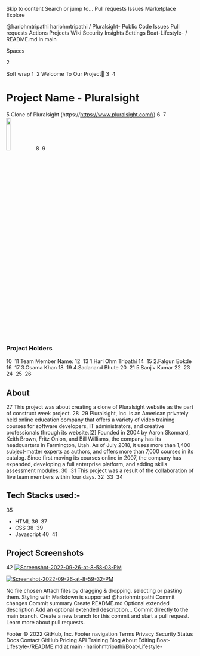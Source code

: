 Skip to content
Search or jump to…
Pull requests
Issues
Marketplace
Explore
 
@hariohmtripathi 
hariohmtripathi
/
Pluralsight-
Public
Code
Issues
Pull requests
Actions
Projects
Wiki
Security
Insights
Settings
Boat-Lifestyle-
/
README.md
in
main
 

Spaces

2

Soft wrap
1
​
2
Welcome To Our Project👋
3
​
4
# Project Name - Pluralsight
5
Clone of Pluralsight (https://https://www.pluralsight.com//)
6
​
7
<a href="#"><img width="15%" height="auto" src="https://www.pluralsight.com/content/dam/ps-nav-assets/pluralsight-company-white-logo.png"/></a>
8
​
9
### Project Holders
10
​
11
Team Member Name:
12
​
13
1.Hari Ohm Tripathi
14
​
15
2.Falgun Bokde
16
​
17
3.Osama Khan
18
​
19
4.Sadanand Bhute
20
​
21
5.Sanjiv Kumar
22
​
23
24
​
25
​
26
## About
27
This project was about creating a clone of  Pluralsight website as the part of construct week project. 
28
​
29
Pluralsight, Inc. is an American privately held online education company that offers a variety of video training courses for software developers, IT administrators, and creative professionals through its website.[2] Founded in 2004 by Aaron Skonnard, Keith Brown, Fritz Onion, and Bill Williams, the company has its headquarters in Farmington, Utah. As of July 2018, it uses more than 1,400 subject-matter experts as authors, and offers more than 7,000 courses in its catalog. Since first moving its courses online in 2007, the company has expanded, developing a full enterprise platform, and adding skills assessment modules.
30
​
31
This project was a result of the collaboration of five team members within four days.
32
​
33
​
34
## Tech Stacks used:- 
35
* HTML
36
​
37
* CSS
38
​
39
* Javascript
40
​
41
## Project Screenshots
42
<a href="https://ibb.co/xSwXwsf"><img src="https://i.ibb.co/hRrLrMZ/Screenshot-2022-09-26-at-8-58-03-PM.png" alt="Screenshot-2022-09-26-at-8-58-03-PM" border="0"></a>

<a href="https://ibb.co/LPp52wp"><img src="https://i.ibb.co/n0kC52k/Screenshot-2022-09-26-at-8-59-32-PM.png" alt="Screenshot-2022-09-26-at-8-59-32-PM" border="0"></a>

No file chosen
Attach files by dragging & dropping, selecting or pasting them.
Styling with Markdown is supported
@hariohmtripathi
Commit changes
Commit summary
Create README.md
Optional extended description
Add an optional extended description…
 Commit directly to the main branch.
 Create a new branch for this commit and start a pull request. Learn more about pull requests.
 
Footer
© 2022 GitHub, Inc.
Footer navigation
Terms
Privacy
Security
Status
Docs
Contact GitHub
Pricing
API
Training
Blog
About
Editing Boat-Lifestyle-/README.md at main · hariohmtripathi/Boat-Lifestyle-
